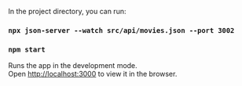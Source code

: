 

In the project directory, you can run:
### `npx json-server --watch src/api/movies.json --port 3002`
### `npm start`

Runs the app in the development mode.\
Open [http://localhost:3000](http://localhost:3000) to view it in the browser.

